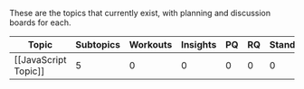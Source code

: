 These are the topics that currently exist, with planning and discussion boards for each.

Topic | Subtopics | Workouts | Insights | PQ | RQ | Standards | Assessments | Stubs
--- | --- | --- | --- | --- | --- | --- | --- | ---
[[JavaScript Topic]] | 5 | 0 | 0 | 0 | 0 | 0 | 0 | 0 | 0 | 0 | 0